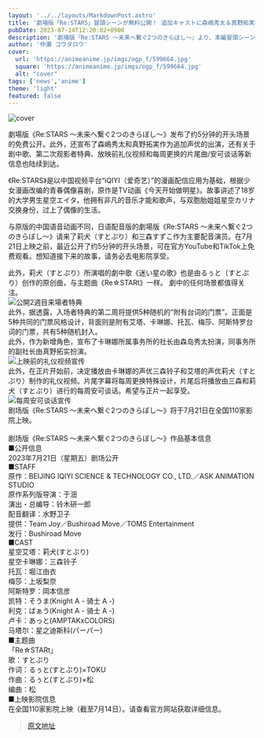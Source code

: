 ```yaml
---
layout: '../../layouts/MarkdownPost.astro'
title: '劇場版「Re:STARS」冒頭シーンが無料公開！ 追加キャストに森嶋秀太＆真野拓実など新情報が到着'
pubDate: 2023-07-14T12:20:02+0900
description: '劇場版『Re:STARS ～未来へ繋ぐ2つのきらぼし～』より、本編冒頭シーンが無料公開された。さらに、森嶋秀太と真野拓実の出演も発表され、劇中歌や2週目の入場者特典、上映前マナー動画と週替わりエンドロール／アンコールトークについてなどの新情報も多数到着した。'
author: '仲瀬 コウタロウ'
cover:
  url: 'https://animeanime.jp/imgs/ogp_f/599664.jpg'
  square: 'https://animeanime.jp/imgs/ogp_f/599664.jpg'
  alt: "cover"
tags: ['news','anime']
theme: 'light'
featured: false
---
```


![cover](https://animeanime.jp/imgs/ogp_f/599664.jpg)

劇場版《Re:STARS ～未来へ繋ぐ2つのきらぼし～》发布了约5分钟的开头场景的免费公开。此外，还宣布了森嶋秀太和真野拓実作为追加声优的出演，还有关于剧中歌、第二次观影者特典、放映前礼仪视频和每周更换的片尾曲/安可谈话等新信息也陆续到达。

《Re:STARS》是以中国视频平台“iQIYI（爱奇艺）”的漫画配信应用为基础，根据少女漫画改编的青春偶像喜剧，原作是TV动画《今天开始做明星》。故事讲述了18岁的大学男生星空エイタ，他拥有非凡的音乐才能和歌声，与双胞胎姐姐星空カリナ交换身份，过上了偶像的生活。

与原版的中国语音动画不同，日语配音版的劇場版《Re:STARS ～未来へ繋ぐ2つのきらぼし～》请来了莉犬（すとぷり）和三森すずこ作为主要配音演员。在7月21日上映之前，最近公开了约5分钟的开头场景，可在官方YouTube和TikTok上免费观看。想知道接下来的故事，请务必去电影院享受。

此外，莉犬（すとぷり）所演唱的劇中歌《迷い星の歌》也是由るぅと（すとぷり）创作的原创曲，与主题曲《Re☆STARt》一样。
劇中的任何场景都值得关注。 <br>![公開2週目来場者特典](https://animeanime.jp/imgs/zoom/599672.jpg) <br>此外，据透露，入场者特典的第二周将提供5种随机的“附有台词的门票”。正面是5种共同的门票风格设计，背面则是附有艾塔、卡琳娜、托瓦、梅莎、阿斯特罗台词的门票，共有5种随机封入。 <br>此外，作为新增角色，宣布了卡琳娜所属事务所的社长由森岛秀太扮演，同事务所的副社长由真野拓实扮演。 <br>![上映前的礼仪视频宣传](https://animeanime.jp/imgs/zoom/599670.jpg) <br>此外，在正片开始前，决定播放由卡琳娜的声优三森铃子和艾塔的声优莉犬（すとぷり）制作的礼仪视频。片尾字幕将每周更换特殊设计，片尾后将播放由三森和莉犬（すとぷり）进行的每周安可谈话。希望与正片一起享受。 <br>![每周安可谈话宣传](https://animeanime.jp/imgs/zoom/599673.jpg) <br>剧场版《Re:STARS ～未来へ繋ぐ2つのきらぼし～》将于7月21日在全国110家影院上映。 <br><br>剧场版《Re:STARS ～未来へ繋ぐ2つのきらぼし～》作品基本信息 <br>■公开信息 <br>2023年7月21日（星期五）剧场公开 <br>■STAFF <br>原作：BEIJING IQIYI SCIENCE &amp; TECHNOLOGY CO., LTD.／ASK ANIMATION STUDIO <br>原作系列版导演：于沺 <br>演出・总编导：铃木研一郎 <br>配音翻译：水野卫子 <br>提供：Team Joy／Bushiroad Move／TOMS Entertainment <br>发行：Bushiroad Move <br>■CAST <br>星空艾塔：莉犬(すとぷり) <br>星空卡琳娜：三森铃子 <br>托瓦：堀江由衣 <br>梅莎：上坂梨奈 <br>阿斯特罗：岡本信彦 <br>凯特：そうま(Knight A - 骑士 A -) <br>利克：ばぁう(Knight A - 骑士 A -) <br>卢卡：あっと(AMPTAKxCOLORS) <br>马塔尔：星之迪斯科(パーパー) <br>■主题曲 <br>「Re☆STARt」 <br>歌：すとぷり <br>作词：るぅと(すとぷり)×TOKU <br>作曲：るぅと(すとぷり)×松 <br>编曲：松 <br>■上映影院信息 <br>在全国110家影院上映（截至7月14日）。请查看官方网站获取详细信息。

>[原文地址](https://animeanime.jp/article/2023/07/14/78604.html)  